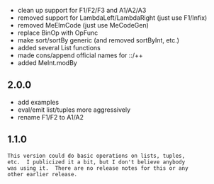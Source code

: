- clean up support for F1/F2/F3 and A1/A2/A3
- removed support for LambdaLeft/LambdaRight (just use F1/Infix)
- removed MeElmCode (just use MeCodeGen)
- replace BinOp with OpFunc
- make sort/sortBy generic (and removed sortByInt, etc.)
- added several List functions
- made cons/append official names for ::/++
- added MeInt.modBy

2.0.0
-----

- add examples
- eval/emit list/tuples more aggressively
- rename F1/F2 to A1/A2

1.1.0
-----
    This version could do basic operations on lists, tuples,
    etc.  I publicized it a bit, but I don't believe anybody
    was using it.  There are no release notes for this or any
    other earlier release.
